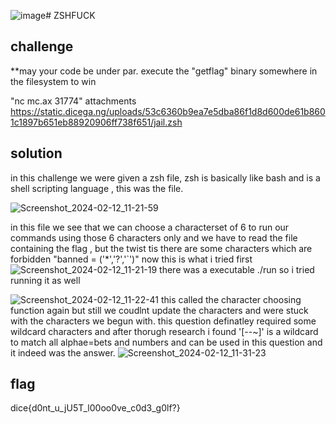 ![image](https://github.com/adwait3/dicectf/assets/148553626/d71337e7-a1b2-4c5e-8491-026e40049d4e)# ZSHFUCK
## challenge
**may your code be under par. execute the "getflag" binary somewhere in the filesystem to win

"nc mc.ax 31774"
attachments
https://static.dicega.ng/uploads/53c6360b9ea7e5dba86f1d8d600de61b8601c1897b651eb88920906ff738f651/jail.zsh

## solution
in this challenge we were given a zsh file, zsh is basically like bash and is a shell scripting language , this was the file.

![Screenshot_2024-02-12_11-21-59](https://github.com/adwait3/dicectf/assets/148553626/a9415bca-17cc-47a2-a17e-52dce9e2d9e0)

in this file we see that we can choose a characterset of 6 to run our commands using those 6 characters only and we have to read the file containing the flag , but the twist tis there are some characters which are forbidden "banned = ('*','?','`')"
now this is what i tried first
![Screenshot_2024-02-12_11-21-19](https://github.com/adwait3/dicectf/assets/148553626/d58087b3-94ef-4471-94e7-bdf1ec4a9421)
there was a executable ./run so i tried running it as well

![Screenshot_2024-02-12_11-22-41](https://github.com/adwait3/dicectf/assets/148553626/da2e3bdf-23fe-4ad5-8bd7-1fbdc748f93c)
this called the character choosing function again but still we coudlnt update the characters and were stuck with the characters we begun with.
this question definatley required some wildcard characters and after thorugh research i found '[--~]' is a wildcard to match all alphae=bets and numbers and can be used in this question and it indeed was the answer.
![Screenshot_2024-02-12_11-31-23](https://github.com/adwait3/dicectf/assets/148553626/e655fac6-3fdb-4d3d-ba4f-5d03df5abc9c)
## flag
dice{d0nt_u_jU5T_l00oo0ve_c0d3_g0lf?}
